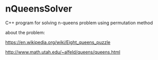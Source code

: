 # nQueensSolver
C++ program for solving n-queens problem using permutation method

about the problem:

https://en.wikipedia.org/wiki/Eight_queens_puzzle

http://www.math.utah.edu/~alfeld/queens/queens.html